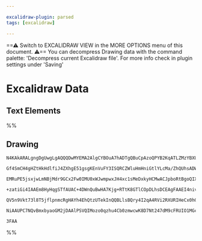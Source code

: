 ```yaml
---

excalidraw-plugin: parsed
tags: [excalidraw]

---
```

==⚠  Switch to EXCALIDRAW VIEW in the MORE OPTIONS menu of this document. ⚠== You can decompress Drawing data with the command palette: 'Decompress current Excalidraw file'. For more info check in plugin settings under 'Saving'


# Excalidraw Data

## Text Elements
%%
## Drawing
```compressed-json
N4KAkARALgngDgUwgLgAQQQDwMYEMA2AlgCYBOuA7hADTgQBuCpAzoQPYB2KqATLZMzYBXUtiRoIACyhQ4zZAHoFAc0JRJQgEYA6bGwC2CgF7N6hbEcK4OCtptbErHALRY8RMpWdx8Q1TdIEfARcZgRmBShcZQUebQBGeISaOiCEfQQOKGZuAG1wMFAwYogSbggATQAlNiqAUXpmADkU4shYRHKoLChWksxuAGYAViSABjH4wbGAFgA2Hjn5mYAO

Gf4SmCH4gHZtHkHdlfiJ4ZXhgE51gsgKEnVuFY3ISQRCZWluHmHniGtlYLcMa/ZhQUhsADWCAAwmx8GxSOUAMTxBCo1F9SCaXDYCHKcFCDjEWHwxESMHWZhwXCBLKYiAAM0I+HwAGVYICJIIPPTQeCoQB1e6SL4gsGQhDsmCc9Dcsq/AkfDjhHJoeK/NjU7BqLZqia/fHCOAASWIqtQuQAur8GeQMqbuBwhCzfoQiVhyrgxvSCUTlcxzU6XTcIGE

EMRuPE5jsxjwLmNBjMdr9GCx2Fw0IMU0xWJwmpwxJH4xc1sMeDxkyHCMwACJpboRtBgoQIX6aYREurBDJZQPO/C/IRwYi4BuRnZl4ZjEsXaPl35EDgQx39hdsXHh7gMghhX7dTC9CQ+ygAFR65XpDM4UFZhCM4l4wJDV6yADFcPpmbrUD8Q/uoAAgkQygZugwQMr02akFA5gEEB7ygdAmr0noWS4G6TAOmgQYDiGCLvG6BBngeF6/LgQhQLU4R3g

+zatiGi4IAAEm8HyHqgSTfAUAC+4DWnQuBwHA7Kjg+RTtK8GTlCOpDLhsDCEAgFAAEI4nivrEnCCLIgyul6X0EDYCItJQMa3T6Oy/IwlpZLoCiaIOQZRmkCZZnpKpuKGoSmmkl05AcFSNKZJBBSGcZwVufor7MmyHIPqGcLyqFzmueZlkSkKxAPGgfDJeFWSRelUJSjKCU8vJKUReZNR+JI/rmuqeUuVV6QAPJajqkb6k1qXpK+17vp++Dfr+JSV

QV5n9Vkt73l8T5jflpnmcRgHAYh4EhQtzUTekInQQBLlsBQry4I2qA4RVi2RXURIHeCx0hGdfyHVQl3bUt6R3UdJ7wPFGkGcw2DgiyAAa3A7BD2iTLs8QrBO8mA8D+AVEMFx7MMcxThcgwXFc8QzGMczyUYbAGNw4mQPQBAtpGPFvb1+g1X6KrlP98n4iQM0Pjw82QBzxDsggcDcKNfOkCQACybDEAgN24JowRndu+C7qF/MktpaAUxAylwk9pDK

NiAAUPC7NQvBmxbyaoGM2jDAAlPSVQIMozo0qzhu4Cb0zmwcwK8D7Nt247dM9cFRUIO1MGcH2wYlLaH4IM77rixwyjkyGmTy4r3B0b82BEMLTakC2vwcInucl/RbQQMIUCMZXLahyUdgAFYINg2SsuXcBSzLcsK5uaDK6rJQ4jBjAnqT+AZzXHTxWEwSd+mKFCKCBg/Z02Grgx65QkrO7V/H4IWWky+cFuh8LqEgHL5P08riyPHgNx/CMsy4Tk7x

3FAA
```
%%